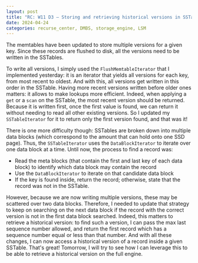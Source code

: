 ```yaml
---
layout: post
title: "RC: W11 D3 — Storing and retrieving historical versions in SSTables"
date: 2024-04-24
categories: recurse_center, DMBS, storage_engine, LSM
---
```


The memtables have been updated to store multiple versions for a given key.
Since these records are flushed to disk, all the versions need to be written in the SSTables.

To write all versions, I simply used the `FlushMemtableIterator` that I implemented yesterday:
it is an iterator that yields all versions for each key, from most recent to oldest.
And with this, all versions get written in this order in the SSTable.
Having more recent versions written before older ones matters: it allows to make lookups more efficient.
Indeed, when applying a `get` or a `scan` on the SSTable, the most recent version should be returned.
Because it is written first, once the first value is found, we can return it without needing to read all other existing
versions.
So I updated my `SSTableIterator` for it to return only the first version found, and that was it!

There is one more difficulty though: SSTables are broken down into multiple data blocks (which correspond to the amount
that can hold onto one SSD page).
Thus, the `SSTableIterator` uses the `DataBlockIterator` to iterate over one data block at a time.
Until now, the process to find a record was:

- Read the meta blocks (that contain the first and last key of each data block) to identify which data block may
  contain the record
- Use the `DataBlockIterator` to iterate on that candidate data block
- If the key is found inside, return the record; otherwise, state that the record was not in the SSTable.

However, because we are now writing multiple versions, these may be scattered over two data blocks.
Therefore, I needed to update that strategy to keep on searching on the next data block if the record with the correct
version is not in the first data block searched.
Indeed, this matters to retrieve a historical version: to find such a version, I can pass the max last sequence number
allowed, and return the first record which has a sequence number equal or less than that number.
And with all these changes, I can now access a historical version of a record inside a given SSTable.
That's great! Tomorrow, I will try to see how I can leverage this to be able to retrieve a historical version on the
full engine.
